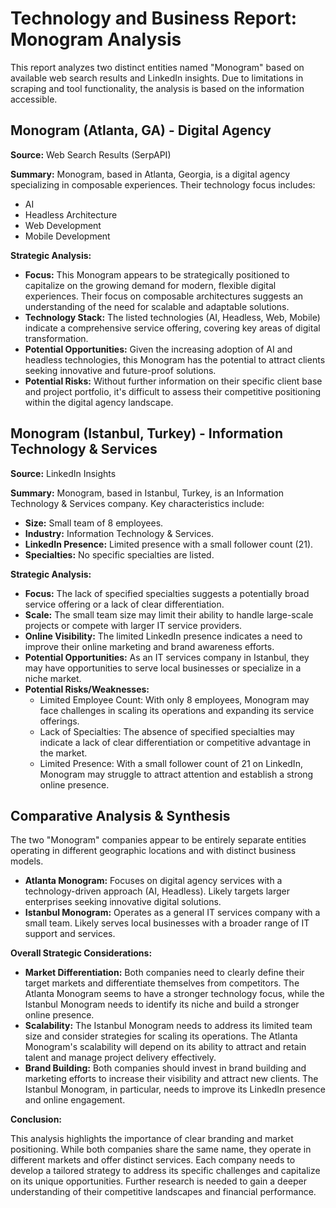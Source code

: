 # Technology and Business Report: Monogram Analysis

This report analyzes two distinct entities named "Monogram" based on available web search results and LinkedIn insights. Due to limitations in scraping and tool functionality, the analysis is based on the information accessible.

## Monogram (Atlanta, GA) - Digital Agency

**Source:** Web Search Results (SerpAPI)

**Summary:** Monogram, based in Atlanta, Georgia, is a digital agency specializing in composable experiences. Their technology focus includes:

*   AI
*   Headless Architecture
*   Web Development
*   Mobile Development

**Strategic Analysis:**

*   **Focus:** This Monogram appears to be strategically positioned to capitalize on the growing demand for modern, flexible digital experiences. Their focus on composable architectures suggests an understanding of the need for scalable and adaptable solutions.
*   **Technology Stack:** The listed technologies (AI, Headless, Web, Mobile) indicate a comprehensive service offering, covering key areas of digital transformation.
*   **Potential Opportunities:** Given the increasing adoption of AI and headless technologies, this Monogram has the potential to attract clients seeking innovative and future-proof solutions.
*   **Potential Risks:** Without further information on their specific client base and project portfolio, it's difficult to assess their competitive positioning within the digital agency landscape.

## Monogram (Istanbul, Turkey) - Information Technology & Services

**Source:** LinkedIn Insights

**Summary:** Monogram, based in Istanbul, Turkey, is an Information Technology & Services company. Key characteristics include:

*   **Size:** Small team of 8 employees.
*   **Industry:** Information Technology & Services.
*   **LinkedIn Presence:** Limited presence with a small follower count (21).
*   **Specialties:** No specific specialties are listed.

**Strategic Analysis:**

*   **Focus:** The lack of specified specialties suggests a potentially broad service offering or a lack of clear differentiation.
*   **Scale:** The small team size may limit their ability to handle large-scale projects or compete with larger IT service providers.
*   **Online Visibility:** The limited LinkedIn presence indicates a need to improve their online marketing and brand awareness efforts.
*   **Potential Opportunities:** As an IT services company in Istanbul, they may have opportunities to serve local businesses or specialize in a niche market.
*   **Potential Risks/Weaknesses:**
    *   Limited Employee Count: With only 8 employees, Monogram may face challenges in scaling its operations and expanding its service offerings.
    *   Lack of Specialties: The absence of specified specialties may indicate a lack of clear differentiation or competitive advantage in the market.
    *   Limited Presence: With a small follower count of 21 on LinkedIn, Monogram may struggle to attract attention and establish a strong online presence.

## Comparative Analysis & Synthesis

The two "Monogram" companies appear to be entirely separate entities operating in different geographic locations and with distinct business models.

*   **Atlanta Monogram:** Focuses on digital agency services with a technology-driven approach (AI, Headless). Likely targets larger enterprises seeking innovative digital solutions.
*   **Istanbul Monogram:** Operates as a general IT services company with a small team. Likely serves local businesses with a broader range of IT support and services.

**Overall Strategic Considerations:**

*   **Market Differentiation:** Both companies need to clearly define their target markets and differentiate themselves from competitors. The Atlanta Monogram seems to have a stronger technology focus, while the Istanbul Monogram needs to identify its niche and build a stronger online presence.
*   **Scalability:** The Istanbul Monogram needs to address its limited team size and consider strategies for scaling its operations. The Atlanta Monogram's scalability will depend on its ability to attract and retain talent and manage project delivery effectively.
*   **Brand Building:** Both companies should invest in brand building and marketing efforts to increase their visibility and attract new clients. The Istanbul Monogram, in particular, needs to improve its LinkedIn presence and online engagement.

**Conclusion:**

This analysis highlights the importance of clear branding and market positioning. While both companies share the same name, they operate in different markets and offer distinct services. Each company needs to develop a tailored strategy to address its specific challenges and capitalize on its unique opportunities. Further research is needed to gain a deeper understanding of their competitive landscapes and financial performance.